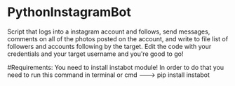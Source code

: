 # PythonInstagramBot

Script that logs into a instagram account and follows, send messages, comments on all of the photos posted on the account, and write to file list of followers and accounts following by the target. Edit the code with your credentials and your target username and you're good to go!

#Requirements:
You need to install instabot module!
In order to do that you need to run this command in terminal or cmd ---> pip install instabot

